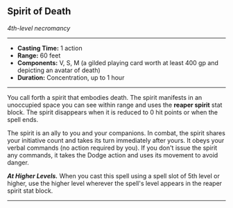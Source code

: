 ﻿## Spirit of Death
*4th-level necromancy*
___
- **Casting Time:** 1 action
- **Range:** 60 feet
- **Components:** V, S, M (a gilded playing card worth at least 400 gp and depicting an avatar of death)
- **Duration:** Concentration, up to 1 hour

---
You call forth a spirit that embodies death. The spirit manifests in an unoccupied space you can see within range and uses the **reaper spirit** stat block. The spirit disappears when it is reduced to 0 hit points or when the spell ends.

The spirit is an ally to you and your companions. In combat, the spirit shares your initiative count and takes its turn immediately after yours. It obeys your verbal commands (no action required by you). If you don't issue the spirit any commands, it takes the Dodge action and uses its movement to avoid danger.

***At Higher Levels.*** When you cast this spell using a spell slot of 5th level or higher, use the higher level wherever the spell's level appears in the reaper spirit stat block.


---
